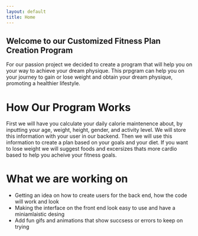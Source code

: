 ```yaml
---
layout: default
title: Home
---
```



## Welcome to our Customized Fitness Plan Creation Program
For our passion project we decided to create a program that will help you on your way to achieve your dream physique. This prpgram can help you on your journey to gain or lose weight and obtain your dream physique, promoting a healthier lifestyle. 

# How Our Program Works

First we will have you calculate your daily calorie maintenence about, by inputting your age, weight, height, gender, and activity level. We will store this information with your user in our backend. Then we will use this information to create a plan based on your goals and your diet. If you want to lose weight we will suggest foods and excersizes thats more cardio based to help you acheive your fitness goals.

# What we are working on

- Getting an idea on how to create users for the back end, how the code will work and look
- Making the interface on the front end look easy to use and have a miniamlaistic desing
- Add fun gifs and animations that show succsess or errors to keep on trying